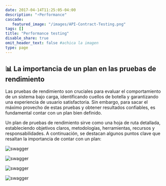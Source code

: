 ```yaml
---
date: 2017-04-14T11:25:05-04:00
description: "⚡Performance"
cascade:
   featured_image: "/images/API-Contract-Testing.png"
tags: []
title: "Performance testing"
disable_share: true
omit_header_text: false #achica la imagen
type: page
---
```



## 📊 La importancia de un plan en las pruebas de rendimiento
Las pruebas de rendimiento son cruciales para evaluar el comportamiento de un sistema bajo carga, identificando cuellos de botella y garantizando una experiencia de usuario satisfactoria. Sin embargo, para sacar el máximo provecho de estas pruebas y obtener resultados confiables, es fundamental contar con un plan bien definido.

Un plan de pruebas de rendimiento sirve como una hoja de ruta detallada, estableciendo objetivos claros, metodologías, herramientas, recursos y responsabilidades. A continuación, se destacan algunos puntos clave que resaltan la importancia de contar con un plan:

![swagger](/images/performance/Diapositiva1.PNG)

![swagger](/images/performance/Diapositiva2.PNG)

![swagger](/images/performance/Diapositiva3.PNG)

![swagger](/images/performance/Diapositiva4.PNG)

